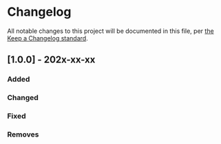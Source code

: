 # Changelog

All notable changes to this project will be documented in this file, per [the Keep a Changelog standard](http://keepachangelog.com/).

## [1.0.0] - 202x-xx-xx
### Added

### Changed

### Fixed

### Removes

[Unreleased]: https://github.com/Rahmon/wpdocker/compare/master...develop
